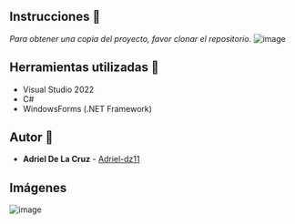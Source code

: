 ## Instrucciones 📝
_Para obtener una copia del proyecto, favor clonar el repositorio._
![image](https://user-images.githubusercontent.com/56055575/187551798-166d8822-6653-4f19-bc1c-782e43e0043d.png)



## Herramientas utilizadas 🔧
* Visual Studio 2022
* C#
* WindowsForms (.NET Framework)



## Autor 👨‍
* **Adriel De La Cruz** - [Adriel-dz11](https://github.com/Adriel-dz11)

## Imágenes
![image](https://user-images.githubusercontent.com/56055575/187551145-45ca88bb-f637-480d-8226-cbb7161715a9.png)

